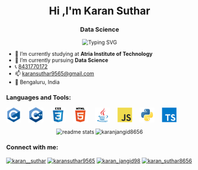 <h1 align="center"> Hi ,I'm Karan Suthar</h1>
<h3 align="center"> Data Science </h3>
<p align="center">
  <img src="https://readme-typing-svg.demolab.com?font=Fira+Code&weight=600&size=28&duration=4000&pause=1000&color=d1ff33&center=true&vCenter=true&width=435&lines=WELCOME+TO+MY+GITHUB+ACC." alt="Typing SVG" />
</p>

- 🔭 I’m currently studying at **Atria Institute of Technology**    
- 📖 I’m currently pursuing **Data Science**
- 📞  [8431770172](tel:8431770172)
- 📫  [karansuthar9565@gmail.com](mailto:karansuthar9565@gmail.com)
- 📍 Bengaluru, India

<h3 align="left">Languages and Tools: </h3>

<div align="left" style="display: flex; flex-wrap: wrap; gap: 20px;">
  <a href="https://www.cprogramming.com/" target="_blank" rel="noreferrer"> 
    <img src="https://raw.githubusercontent.com/devicons/devicon/master/icons/c/c-original.svg" alt="c" width="40" height="40"/> 
  </a>
  <a href="https://www.w3schools.com/cpp/" target="_blank" rel="noreferrer"> 
    <img src="https://raw.githubusercontent.com/devicons/devicon/master/icons/cplusplus/cplusplus-original.svg" alt="cplusplus" width="40" height="40"/> 
  </a>
  <a href="https://www.w3schools.com/css/" target="_blank" rel="noreferrer"> 
    <img src="https://raw.githubusercontent.com/devicons/devicon/master/icons/css3/css3-original-wordmark.svg" alt="css3" width="40" height="40"/> 
  </a>
  <a href="https://www.w3.org/html/" target="_blank" rel="noreferrer"> 
    <img src="https://raw.githubusercontent.com/devicons/devicon/master/icons/html5/html5-original-wordmark.svg" alt="html5" width="40" height="40"/> 
  </a>
  <a href="https://www.java.com" target="_blank" rel="noreferrer"> 
    <img src="https://raw.githubusercontent.com/devicons/devicon/master/icons/java/java-original.svg" alt="java" width="40" height="40"/> 
  </a>
  <a href="https://developer.mozilla.org/en-US/docs/Web/JavaScript" target="_blank" rel="noreferrer"> 
    <img src="https://raw.githubusercontent.com/devicons/devicon/master/icons/javascript/javascript-original.svg" alt="javascript" width="40" height="40"/> 
  </a>
  <a href="https://www.python.org" target="_blank" rel="noreferrer"> 
    <img src="https://raw.githubusercontent.com/devicons/devicon/master/icons/python/python-original.svg" alt="python" width="40" height="40"/> 
  </a>
  <a href="https://www.typescriptlang.org/" target="_blank" rel="noreferrer"> 
    <img src="https://raw.githubusercontent.com/devicons/devicon/master/icons/typescript/typescript-original.svg" alt="typescript" width="40" height="40"/> 
  </a>
</div>

<p align="center">
  <img width="400" src="https://github-readme-stats.vercel.app/api?username=KaranJangid8656&show_icons=true&theme=react&rank_icon=github&border_radius=10" alt="readme stats" />
  <img width="350" src="https://github-readme-stats.vercel.app/api/top-langs?username=karanjangid8656&show_icons=true&locale=en&layout=compact&theme=dark" alt="karanjangid8656" />
</p>


<h3 align="left">Connect with me: </h3>
<p align="left">
<a href="https://twitter.com/karan__suthar" target="blank"><img align="center" src="https://raw.githubusercontent.com/rahuldkjain/github-profile-readme-generator/master/src/images/icons/Social/twitter.svg" alt="karan__suthar" height="30" width="40" /></a>
<a href="https://linkedin.com/in/karansuthar9565" target="blank"><img align="center" src="https://raw.githubusercontent.com/rahuldkjain/github-profile-readme-generator/master/src/images/icons/Social/linked-in-alt.svg" alt="karansuthar9565" height="30" width="40" /></a>
<a href="https://instagram.com/karan_jangid98" target="blank"><img align="center" src="https://raw.githubusercontent.com/rahuldkjain/github-profile-readme-generator/master/src/images/icons/Social/instagram.svg" alt="karan_jangid98" height="30" width="40" /></a>
<a href="https://www.leetcode.com/karan_suthar8656" target="blank"><img align="center" src="https://raw.githubusercontent.com/rahuldkjain/github-profile-readme-generator/master/src/images/icons/Social/leet-code.svg" alt="karan_suthar8656" height="30" width="40" /></a>
</p>

